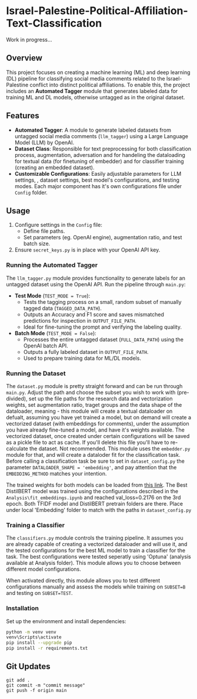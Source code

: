 # Israel-Palestine-Political-Affiliation-Text-Classification
Work in progress...

## Overview
This project focuses on creating a machine learning (ML) and deep learning (DL) pipeline for classifying social media comments related to the Israel-Palestine conflict into distinct political affiliations. To enable this, the project includes an **Automated Tagger** module that generates labeled data for training ML and DL models, otherwise untagged as in the original dataset.

## Features
- **Automated Tagger**: A module to generate labeled datasets from untagged social media comments (`llm_tagger`) using a Large Language Model (LLM) by OpenAI.
- **Dataset Class**: Responsible for text preprocessing for both classification process, augmentation, adversation and for handeling the dataloading for textual data (for finetuning of embedder) and for classifier training (creating an embedded dataset).
- **Customizable Configurations**: Easily adjustable parameters for LLM settings, , dataset settings, best model's configurations, and testing modes. Each major component has it's own configurations file under `Config` folder.

## Usage
1. Configure settings in the `Config` file:
   - Define file paths.
   - Set parameters (eg. OpenAI engine), augmentation ratio, and test batch size.
2. Ensure `secret_keys.py` is in place with your OpenAI API key.

### Running the Automated Tagger
The `llm_tagger.py` module provides functionality to generate labels for an untagged dataset using the OpenAI API. Run the pipeline through `main.py`:

- **Test Mode** (`TEST_MODE = True`):
  - Tests the tagging process on a small, random subset of manually tagged data (`TAGGED_DATA_PATH`).
  - Outputs an Accuracy and F1 score and saves mismatched predictions for inspection in `OUTPUT_FILE_PATH`.
  - Ideal for fine-tuning the prompt and verifying the labeling quality.
- **Batch Mode** (`TEST_MODE = False`):
  - Processes the entire untagged dataset (`FULL_DATA_PATH`) using the OpenAI batch API.
  - Outputs a fully labeled dataset in `OUTPUT_FILE_PATH`.
  - Used to prepare training data for ML/DL models.

### Running the Dataset
The `dataset.py` module is pretty straight forward and can be run through `main.py`. Adjust the path and choose the subset you wish to work with (pre-divided), set up the file paths for the research data and vectorization weights, set augmentation ratio, traget groups and the data shape of the dataloader, meaning - this module will create a textual dataloader on defualt, assuming you have yet trained a model, but on demand will create a vectorized dataset (with embeddings for comments), under the assumption you have already fine-tuned a model, and have it's weights available. The vectorized dataset, once created under certain configurations will be saved as a pickle file to act as cache. If you'll delete this file you'll have to re-calculate the dataset. Not recommended.
This module uses the `embedder.py` module for that, and will create a dataloder fit for the classification task. Before calling a classification task be sure to set in `dataset_config.py` the parameter `DATALOADER_SHAPE = 'embedding'`, and pay attention that the `EMBEDDING_METHOD` matches your intention.

The trained weights for both models can be loaded from [this link](https://drive.google.com/drive/folders/1gNbb4B03qY2LVFy61dkgW_Ryf18YuRSm?usp=sharing). The Best DistilBERT model was trained using the configurations described in the `Analysis\fit_embeddings.ipynb` and reached val_loss=0.2176 on the 3rd epoch. Both TFIDF model and DistilBERT pretrain folders are there. Place under local 'Embedding' folder to match with the paths in `dataset_config.py`

### Training a Classifier
The `classifiers.py` module controls the training pipeline. It assumes you are already capable of creating a vectorized dataloader and will use it, and the tested configurations for the best ML model to train a classifier for the task. The best configurations were tested seperatly using 'Optuna' (analysis available at Analysis folder). This module allows you to choose between different model configurations.

When activated directly, this module allows you to test different configurations manually and assess the models while training on `SUBSET=B` and testing on `SUBSET=TEST`.


### Installation
Set up the environment and install dependencies:

```bash
python -m venv venv
venv\Scripts\activate
pip install --upgrade pip
pip install -r requirements.txt
```

## Git Updates
```
git add .
git commit -m "commit message"
git push -f origin main
````
